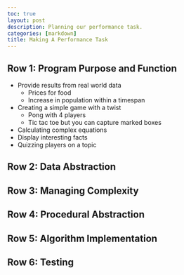 ```yaml
---
toc: true
layout: post
description: Planning our performance task.
categories: [markdown]
title: Making A Performance Task
---
```


## Row 1: Program Purpose and Function

- Provide results from real world data
  - Prices for food
  - Increase in population within a timespan
- Creating a simple game with a twist
  - Pong with 4 players
  - Tic tac toe but you can capture marked boxes
- Calculating complex equations
- Display interesting facts
- Quizzing players on a topic

## Row 2: Data Abstraction

## Row 3: Managing Complexity

## Row 4: Procedural Abstraction

## Row 5: Algorithm Implementation

## Row 6: Testing
